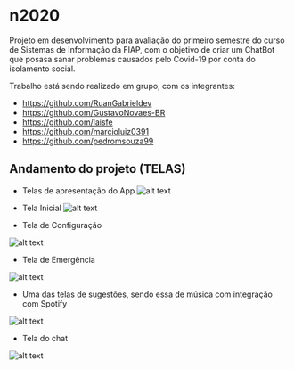 # n2020

Projeto em desenvolvimento para avaliação do primeiro semestre do curso de Sistemas de Informação da FIAP, com o objetivo de criar um ChatBot que posasa sanar problemas causados pelo Covid-19 por conta do isolamento social. 

Trabalho está sendo realizado em grupo, com os integrantes:
- https://github.com/RuanGabrieldev
- https://github.com/GustavoNovaes-BR
- https://github.com/laisfe
- https://github.com/marcioluiz0391
- https://github.com/pedromsouza99

## Andamento do projeto (TELAS)

- Telas de apresentação do App
![alt text](https://lh3.googleusercontent.com/pw/ACtC-3dKwSDQWkMkNlYc9pg4QkoImCmS9CsVo8KL0A07e_JtvpXQ5-2mJqfRsHXTa62EALVzNflPCkdgqe_liWGcymw8aPgCxOYy6ic7BwuMhc4KzPuiW-M5qJoOS9FIIHgUMiEnNHDj8qTE6UL5dtlSzGVb=w1050-h659-no?authuser=0)

- Tela Inicial
 ![alt text](https://lh3.googleusercontent.com/pw/ACtC-3dSKadD7h1UxXfOOS2Unz6wisS-mL2kTuoLipkfXhGGJqy9ft05ewDFFHO0SAqrAJO2p120tK4Fy3jvz0wProh7aRE7V1QwSCceTVEaDqxGYbJH9x2V4geVIW7kHsRdxVeqLOUjgVGor3VfzGLHBzUm=w420-h979-no?authuser=0)
 
- Tela de Configuração
 
![alt text](https://lh3.googleusercontent.com/pw/ACtC-3c_G5EVlEbbLS0a_bEZzIqT2Nzhxpl-DHvbWLvYc_nZp3PGBeI49FYNTdpiWSc3WSgDDmwAVXW_CJ1x_w-l-BOvPm9ewGwhqzuNKsDmNTkyP-FyFYuwa-gJiwP7ENAeymavrwTNzkb05_yFLJ2NAqL4=w420-h979-no?authuser=0)
 
- Tela de Emergência
 
![alt text](https://lh3.googleusercontent.com/pw/ACtC-3fLqTJfoO1D52j-l8EJqDEloirdd32hUCYqZZHdV6Xtnj3DHMF3hvoKJo6c6e6kUFeGKe79IFTUR3ccQl81fdBh6gpoi9fTflu3GvpHjRO2rGNZVWZyiNqisTlUKMHJcpAKaoiqvDoRpTz4huv-zv0e=w420-h979-no?authuser=0)

- Uma das telas de sugestões, sendo essa de música com integração com Spotify
 
![alt text](https://lh3.googleusercontent.com/pw/ACtC-3dwYJiIRkDgjg5VWsTvRpLpdMBnBADg7rZx_Ypg7fclLYtv1cB8VJoV1o_9VNg2jGMvXwS4gBrY6aJXaRejQox6ZLM_ROj9xcf_TDcmrMgm7Zrpy7ElGmYaRNM6TJGLwUp-mTS6XdQZE9Dn_Z0OL7NB=w420-h979-no?authuser=0)

- Tela do chat
 
![alt text](https://lh3.googleusercontent.com/pw/ACtC-3f2ZaV1lonO5j4dLLbGII8JMAXYhNr1CDb_wNr0KPHEGfyqEilvJh9RIzv5a5f1hxOY207GwZCC8nx-EtxQhxJG1NmCosuMvKL-USaTgYdSrVUFsB_E9nJP0hwhShInzsolnVBndoC0FK5qhyLKPyNu=w420-h979-no?authuser=0)


